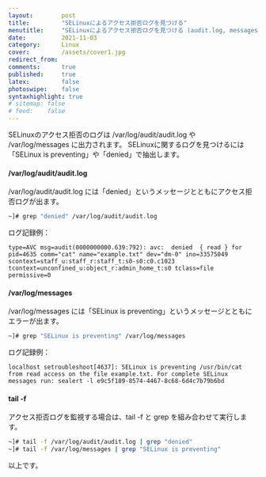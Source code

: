 ```yaml
---
layout:        post
title:         "SELinuxによるアクセス拒否ログを見つける"
menutitle:     "SELinuxによるアクセス拒否ログを見つける (audit.log, messages)"
date:          2021-11-03
category:      Linux
cover:         /assets/cover1.jpg
redirect_from:
comments:      true
published:     true
latex:         false
photoswipe:    false
syntaxhighlight: true
# sitemap: false
# feed:    false
---
```


SELinuxのアクセス拒否のログは /var/log/audit/audit.log や /var/log/messages に出力されます。
SELinuxに関するログを見つけるには「SELinux is preventing」や「denied」で抽出します。

#### /var/log/audit/audit.log

/var/log/audit/audit.log には「denied」というメッセージとともにアクセス拒否ログが出ます。
```bash
~]# grep "denied" /var/log/audit/audit.log
```
ログ記録例：
```
type=AVC msg=audit(0000000000.639:792): avc:  denied  { read } for  pid=4635 comm="cat" name="example.txt" dev="dm-0" ino=33575049 scontext=staff_u:staff_r:staff_t:s0-s0:c0.c1023 tcontext=unconfined_u:object_r:admin_home_t:s0 tclass=file permissive=0
```

#### /var/log/messages

/var/log/messages には「SELinux is preventing」というメッセージとともにエラーが出ます。
```bash
~]# grep "SELinux is preventing" /var/log/messages
```
ログ記録例：
```
localhost setroubleshoot[4637]: SELinux is preventing /usr/bin/cat from read access on the file example.txt. For complete SELinux messages run: sealert -l e9c5f189-8574-4467-8c68-6d4c7b79b6bd
```

#### tail -f

アクセス拒否ログを監視する場合は、tail -f と grep を組み合わせて実行します。

```bash
~]# tail -f /var/log/audit/audit.log | grep "denied"
~]# tail -f /var/log/messages | grep "SELinux is preventing"
```

以上です。

